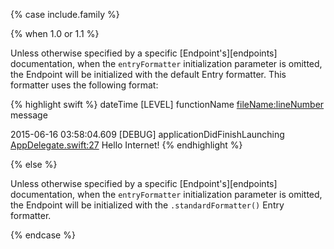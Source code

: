 {% case include.family %}

{% when 1.0 or 1.1 %}

Unless otherwise specified by a specific [Endpoint's][endpoints] documentation, when the `entryFormatter` initialization parameter is omitted, the Endpoint will be initialized with the default Entry formatter. This formatter uses the following format:

{% highlight swift %}
dateTime [LEVEL] functionName <fileName:lineNumber> message

2015-06-16 03:58:04.609 [DEBUG] applicationDidFinishLaunching <AppDelegate.swift:27> Hello Internet!
{% endhighlight %}

{% else %}

Unless otherwise specified by a specific [Endpoint's][endpoints] documentation, when the `entryFormatter` initialization parameter is omitted, the Endpoint will be initialized with the `.standardFormatter()` Entry formatter.

{% endcase %}
